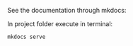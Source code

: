 See the documentation through mkdocs:

In project folder execute in terminal:
```bash
mkdocs serve
```
